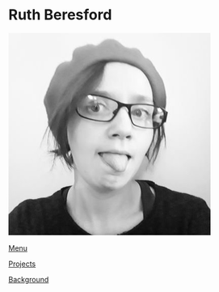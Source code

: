# Ruth Beresford 

![alt text](https://github.com/sanitea/sanitea.github.io/blob/master/images/nb1SUOoW_400x400.jpg?raw=true "Melanie Beresford")

[Menu](https://www.google.com)

[Projects](https://sanitea.github.io/projects)

[Background](https://www.google.com)

